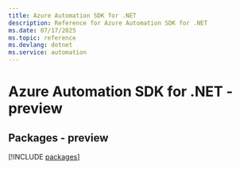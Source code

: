 ```yaml
---
title: Azure Automation SDK for .NET
description: Reference for Azure Automation SDK for .NET
ms.date: 07/17/2025
ms.topic: reference
ms.devlang: dotnet
ms.service: automation
---
```

# Azure Automation SDK for .NET - preview
## Packages - preview
[!INCLUDE [packages](automation-index.md)]